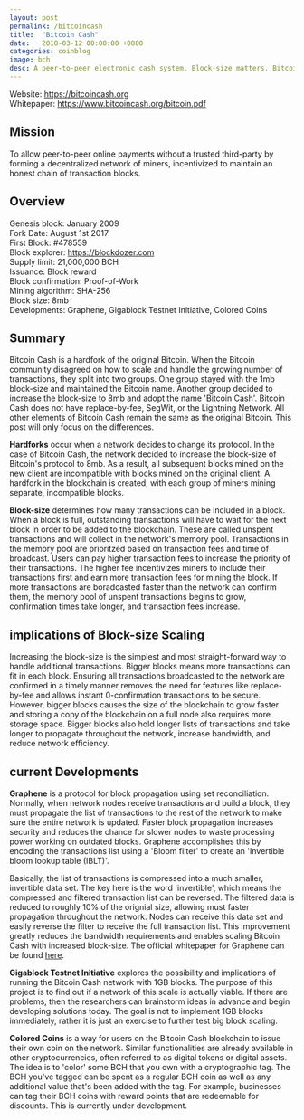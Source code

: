 ```yaml
---
layout: post
permalink: /bitcoincash
title:  "Bitcoin Cash"
date:   2018-03-12 00:00:00 +0000
categories: coinblog
image: bch
desc: A peer-to-peer electronic cash system. Block-size matters. Bitcoin Cash (BCH).
---
```

Website: <a href="https://bitcoincash.org">https://bitcoincash.org</a><br>
Whitepaper: <a href="https://www.bitcoincash.org/bitcoin.pdf">https://www.bitcoincash.org/bitcoin.pdf</a>

<h2>Mission</h2>
To allow peer-to-peer online payments without a trusted third-party by forming a decentralized network of miners, incentivized to maintain an honest chain of transaction blocks.

<h2>Overview</h2>
Genesis block: January 2009<br>
Fork Date: August 1st 2017<br>
First Block: #478559<br>
Block explorer: <a href="https://blockdozer.com">https://blockdozer.com</a><br>
Supply limit: 21,000,000 BCH<br>
Issuance: Block reward<br>
Block confirmation: Proof-of-Work<br>
Mining algorithm: SHA-256<br>
Block size: 8mb<br>
Developments: Graphene, Gigablock Testnet Initiative, Colored Coins

<h2>Summary</h2>
Bitcoin Cash is a hardfork of the original Bitcoin. When the Bitcoin community disagreed on how to scale and handle the growing number of transactions, they split into two groups. One group stayed with the 1mb block-size and maintained the Bitcoin name. Another group decided to increase the block-size to 8mb and adopt the name 'Bitcoin Cash'. Bitcoin Cash does not have replace-by-fee, SegWit, or the Lightning Network. All other elements of Bitcoin Cash remain the same as the original Bitcoin. This post will only focus on the differences.

<b>Hardforks</b> occur when a network decides to change its protocol. In the case of Bitcoin Cash, the network decided to increase the block-size of Bitcoin's protocol to 8mb. As a result, all subsequent blocks mined on the new client are incompatible with blocks mined on the original client. A hardfork in the blockchain is created, with each group of miners mining separate, incompatible blocks.

<b>Block-size</b> determines how many transactions can be included in a block. When a block is full, outstanding transactions will have to wait for the next block in order to be added to the blockchain. These are called unspent transactions and will collect in the network's memory pool. Transactions in the memory pool are prioritzed based on transaction fees and time of broadcast. Users can pay higher transaction fees to increase the priority of their transactions. The higher fee incentivizes miners to include their transactions first and earn more transaction fees for mining the block. If more transactions are boradcasted faster than the network can confirm them, the memory pool of unspent transactions begins to grow, confirmation times take longer, and transaction fees increase.

<h2>implications of Block-size Scaling</h2>

Increasing the block-size is the simplest and most straight-forward way to handle additional transactions. Bigger blocks means more transactions can fit in each block. Ensuring all transactions broadcasted to the network are confirmed in a timely manner removes the need for features like replace-by-fee and allows instant 0-confirmation transactions to be secure. However, bigger blocks causes the size of the blockchain to grow faster and storing a copy of the blockchain on a full node also requires more storage space. Bigger blocks also hold longer lists of transactions and take longer to propagate throughout the network, increase bandwidth, and reduce network efficiency.

<h2>current Developments</h2>

<b>Graphene</b> is a protocol for block propagation using set reconciliation. Normally, when network nodes receive transactions and build a block, they must propagate the list of transactions to the rest of the network to make sure the entire network is updated. Faster block propagation increases security and reduces the chance for slower nodes to waste processing power working on outdated blocks. Graphene accomplishes this by encoding the transactions list using a 'Bloom filter' to create an 'Invertible bloom lookup table (IBLT)'.

Basically, the list of transactions is compressed into a much smaller, invertible data set. The key here is the word 'invertible', which means the compressed and filtered transaction list can be reversed. The filtered data is reduced to roughly 10% of the orignial size, allowing must faster propagation throughout the network. Nodes can receive this data set and easily reverse the filter to receive the full transaction list. This improvement greatly reduces the bandwidth requirements and enables scaling Bitcoin Cash with increased block-size. The official whitepaper for Graphene can be found <a href="http://forensics.cs.umass.edu/graphene/graphene-short.pdf">here</a>.

<b>Gigablock Testnet Initiative</b> explores the possibility and implications of running the Bitcoin Cash network with 1GB blocks. The purpose of this project is to find out if a network of this scale is actually viable. If there are problems, then the researchers can brainstorm ideas in advance and begin developing solutions today. The goal is not to implement 1GB blocks immediately, rather it is just an exercise to further test big block scaling.

<b>Colored Coins</b> is a way for users on the Bitcoin Cash blockchain to issue their own coin on the network. Similar functionalities are already available in other cryptocurrencies, often referred to as digital tokens or digital assets. The idea is to 'color' some BCH that you own with a cryptographic tag. The BCH you've tagged can be spent as a regular BCH coin as well as any additional value that's been added with the tag. For example, businesses can tag their BCH coins with reward points that are redeemable for discounts. This is currently under development.